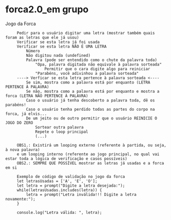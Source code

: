 # forca2.0_em grupo

  Jogo da Forca

         Pedir para o usuário digitar uma letra (mostrar também quais foram as letras que ele já usou)
         Verificar se esta letra já foi usada
         Verificar se esta letra NÃO É UMA LETRA
             Número
             Não digitou nada (undefined)
             Palavra (pode ser entendido como o chute da palavra toda)
                 "Opa, palavra digitada não equivale à palavra sorteada"
                     Permitir que o cara digite algo para reiniciar
                 "Parabéns, você adivinhou a palavra sorteada"
         ----> Verficar se esta letra pertence à palavra sorteada <----
             Se sim, mostra como a palavra está por enquanto (LETRA PERTENCE À PALAVRA)
             Se não, mostra como a palavra está por enquanto e mostra a forca (LETRA NÃO PERTENCE À PALAVRA)
             Caso o usuário já tenha descoberto a palavra toda, dê os parabéns!
             Caso o usuário tenha perdido todas as partes do corpo na forca, já elvis...
             De um jeito ou de outro permitir que o usuário REINICIE O JOGO DO ZERO
                 Sortear outra palavra
                 Repete o loop principal
                 (...) 

         OBS1.: Existirá um looping externo (referente à partida, ou seja, à nova palavra)
         e um looping interno (referente ao jogo principal, no qual vai estar toda a lógica de verificação e casos possíveis)
         OBS2.: SEMPRE QUE POSSÍVEL mostrar as letras já usadas e a forca em si

         Exemplo de código de validação no jogo da forca
         let letrasUsadas = ['A', 'E', 'O'];
         let letra = prompt("Digite a letra desejada:");
         while(letrasUsadas.includes(letra)) {
             letra = prompt("Letra inválida!!! Digite a letra novamente:");
         }

         console.log("Letra válida: ", letra);
 
